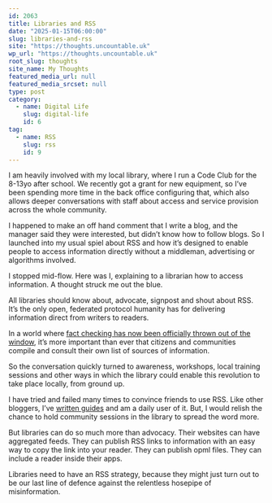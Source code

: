 ```yaml
---
id: 2063
title: Libraries and RSS
date: "2025-01-15T06:00:00"
slug: libraries-and-rss
site: "https://thoughts.uncountable.uk"
wp_url: "https://thoughts.uncountable.uk"
root_slug: thoughts
site_name: My Thoughts
featured_media_url: null
featured_media_srcset: null
type: post
category:
  - name: Digital Life
    slug: digital-life
    id: 6
tag:
  - name: RSS
    slug: rss
    id: 9
---
```



<p>I am heavily involved with my local library, where I run a Code Club for the 8-13yo after school. We recently got a grant for new equipment, so I&#8217;ve been spending more time in the back office configuring that, which also allows deeper conversations with staff about access and service provision across the whole community.</p>



<p>I happened to make an off hand comment that I write a blog, and the manager said they were interested, but didn&#8217;t know how to follow blogs.  So I launched into my usual spiel about RSS and how it&#8217;s designed to enable people to access information directly without a middleman, advertising or algorithms involved.</p>



<p>I stopped mid-flow.  Here was I, explaining to a librarian how to access information.  A thought struck me out the blue.</p>



<p>All libraries should know about, advocate, signpost and shout about RSS.  It&#8217;s the only open, federated protocol humanity has for delivering information  direct from writers to readers. </p>



<p>In a world where <a href="https://thoughts.uncountable.uk/fact-checking-not-important/" data-type="post" data-id="2008">fact checking has now been officially thrown out of the window</a>, it&#8217;s more important than ever that citizens and communities compile and consult their own list of sources of information.  </p>



<p>So the conversation quickly turned to awareness, workshops, local training sessions and other ways in which the library could enable this revolution to take place locally, from ground up.</p>



<p>I have tried and failed many times to convince friends to use RSS.  Like other bloggers, I&#8217;ve <a href="https://thoughts.uncountable.uk/getting-started-with-rss/" data-type="post" data-id="1174">written guides</a> and am a daily user of it.  But, I would relish the chance to hold community sessions in the library to spread the word more.</p>



<p>But libraries can do so much more than advocacy.  Their websites can have aggregated feeds.  They can publish RSS links to information with an easy way to copy the link into your reader.  They can publish opml files.  They can include a reader inside their apps.</p>



<p>Libraries need to have an RSS strategy, because they might just turn out to be our last line of defence against the relentless hosepipe of misinformation.</p>
